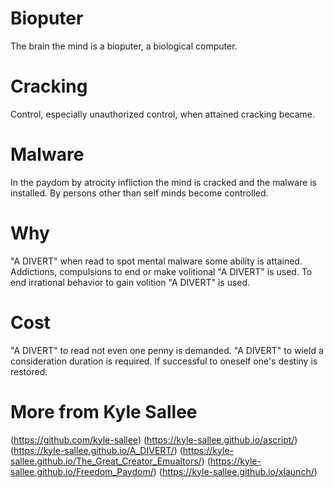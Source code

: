 # Bioputer
The brain the mind is a bioputer, a biological computer.

# Cracking
Control, especially unauthorized control, when attained cracking became.

# Malware
In the paydom by atrocity infliction the mind is cracked and
the malware is installed.
By persons other than self minds become controlled.

# Why
"A DIVERT" when read to spot mental malware some ability is attained.
Addictions, compulsions to end or make volitional "A DIVERT" is used.
To end irrational behavior to gain volition "A DIVERT" is used.

# Cost
"A DIVERT" to read    not even  one penny    is demanded.
"A DIVERT" to wield a consideration duration is required.
If successful to oneself one's destiny is restored.

# More from Kyle Sallee 
(https://github.com/kyle-sallee)
(https://kyle-sallee.github.io/ascript/)
(https://kyle-sallee.github.io/A_DIVERT/)
(https://kyle-sallee.github.io/The_Great_Creator_Emualtors/)
(https://kyle-sallee.github.io/Freedom_Paydom/)
(https://kyle-sallee.github.io/xlaunch/)
